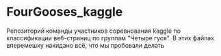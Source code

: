 # FourGooses_kaggle
Репозиторий команды участников соревнования kaggle по классификации веб-страниц по группам "Четыре гуся".
В этих файлах вперемешку накидано всё, что мы пробовали делать
